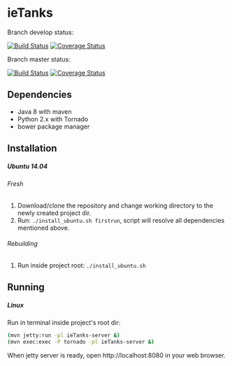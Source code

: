 ieTanks
=======

Branch develop status:

[![Build Status](https://travis-ci.org/artekorzel/ieTanks.png?branch=develop)](https://travis-ci.org/artekorzel/ieTanks)
[![Coverage Status](https://coveralls.io/repos/artekorzel/ieTanks/badge.png?branch=develop)](https://coveralls.io/r/artekorzel/ieTanks?branch=develop)


Branch master status:

[![Build Status](https://travis-ci.org/artekorzel/ieTanks.png?branch=master)](https://travis-ci.org/artekorzel/ieTanks)
[![Coverage Status](https://coveralls.io/repos/artekorzel/ieTanks/badge.png?branch=master)](https://coveralls.io/r/artekorzel/ieTanks?branch=master)

Dependencies
------------

* Java 8 with maven
* Python 2.x with Tornado
* bower package manager

Installation
------------

##### Ubuntu 14.04
###### Fresh
1. Download/clone the repository and change working directory to the newly created project dir.
2. Run: `./install_ubuntu.sh firstrun`, script will resolve all dependencies mentioned above.
###### Rebuilding
1. Run inside project root: `./install_ubuntu.sh`

Running
-------

##### Linux
Run in terminal inside project's root dir:
```bash
(mvn jetty:run -pl ieTanks-server &)
(mvn exec:exec -P tornado -pl ieTanks-server &)
```
When jetty server is ready, open http://localhost:8080 in your web browser.
